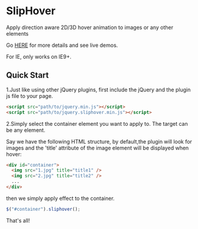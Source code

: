 SlipHover
=========

Apply direction aware 2D/3D hover animation to images or any other elements

Go [HERE](http://wayou.github.io/SlipHover/) for more details and see live demos.

For IE, only works on IE9+.

Quick Start
---

1.Just like using other jQuery plugins, first include the jQuery and the plugin js file to your page.

```html
<script src="path/to/jquery.min.js"></script>
<script src="path/to/jquery.sliphover.min.js"></script>
```

2.Simply select the container element you want to apply to. The target can be any element.

Say we have the following HTML structure, by default,the plugin will look for images and the 'title' attribute of the image element will be displayed when hover:

```html
<div id="container">
  <img src="1.jpg" title="title1" />
  <img src="2.jpg" title="title2" />
  ...
</div>
```

then we simply apply effect to the container.

```javascript
$("#container").sliphover();
```

That's all! 


